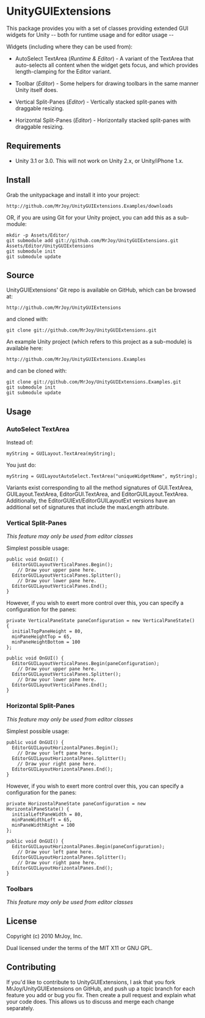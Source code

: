 # UnityGUIExtensions

This package provides you with a set of classes providing extended GUI widgets
for Unity -- both for runtime usage and for editor usage --

Widgets (including where they can be used from):

* AutoSelect TextArea (_Runtime & Editor_) - A variant of the TextArea that
  auto-selects all content when the widget gets focus, and which provides
  length-clamping for the Editor variant.

* Toolbar (_Editor_) - Some helpers for drawing toolbars in the same manner Unity
  itself does.

* Vertical Split-Panes (_Editor_) - Vertically stacked split-panes with draggable
  resizing.

* Horizontal Split-Panes (_Editor_) - Horizontally stacked split-panes with
  draggable resizing.


## Requirements

* Unity 3.1 or 3.0.  This will not work on Unity 2.x, or Unity/iPhone 1.x.


## Install

Grab the unitypackage and install it into your project:

    http://github.com/MrJoy/UnityGUIExtensions.Examples/downloads

OR, if you are using Git for your Unity project, you can add this as a sub-module:

    mkdir -p Assets/Editor/
    git submodule add git://github.com/MrJoy/UnityGUIExtensions.git Assets/Editor/UnityGUIExtensions
    git submodule init
    git submodule update


## Source

UnityGUIExtensions' Git repo is available on GitHub, which can be browsed at:

    http://github.com/MrJoy/UnityGUIExtensions

and cloned with:

    git clone git://github.com/MrJoy/UnityGUIExtensions.git


An example Unity project (which refers to this project as a sub-module) is
available here:

    http://github.com/MrJoy/UnityGUIExtensions.Examples

and can be cloned with:

    git clone git://github.com/MrJoy/UnityGUIExtensions.Examples.git
    git submodule init
    git submodule update


## Usage

### AutoSelect TextArea

Instead of:

    myString = GUILayout.TextArea(myString);

You just do:

    myString = GUILayoutAutoSelect.TextArea("uniqueWidgetName", myString);

Variants exist corresponding to all the method signatures of GUI.TextArea,
GUILayout.TextArea, EditorGUI.TextArea, and EditorGUILayout.TextArea.
Additionally, the EditorGUIExt/EditorGUILayoutExt versions have an additional
set of signatures that include the maxLength attribute.

### Vertical Split-Panes

_This feature may only be used from editor classes_

Simplest possible usage:

    public void OnGUI() {
      EditorGUILayoutVerticalPanes.Begin();
        // Draw your upper pane here.
      EditorGUILayoutVerticalPanes.Splitter();
        // Draw your lower pane here.
      EditorGUILayoutVerticalPanes.End();
    }

However, if you wish to exert more control over this, you can specify a
configuration for the panes:

    private VerticalPaneState paneConfiguration = new VerticalPaneState() {
      initialTopPaneHeight = 80,
      minPaneHeightTop = 65,
      minPaneHeightBottom = 100
    };

    public void OnGUI() {
      EditorGUILayoutVerticalPanes.Begin(paneConfiguration);
        // Draw your upper pane here.
      EditorGUILayoutVerticalPanes.Splitter();
        // Draw your lower pane here.
      EditorGUILayoutVerticalPanes.End();
    }

### Horizontal Split-Panes

_This feature may only be used from editor classes_

Simplest possible usage:

    public void OnGUI() {
      EditorGUILayoutHorizontalPanes.Begin();
        // Draw your left pane here.
      EditorGUILayoutHorizontalPanes.Splitter();
        // Draw your right pane here.
      EditorGUILayoutHorizontalPanes.End();
    }

However, if you wish to exert more control over this, you can specify a
configuration for the panes:

    private HorizontalPaneState paneConfiguration = new HorizontalPaneState() {
      initialLeftPaneWidth = 80,
      minPaneWidthLeft = 65,
      minPaneWidthRight = 100
    };

    public void OnGUI() {
      EditorGUILayoutHorizontalPanes.Begin(paneConfiguration);
        // Draw your left pane here.
      EditorGUILayoutHorizontalPanes.Splitter();
        // Draw your right pane here.
      EditorGUILayoutHorizontalPanes.End();
    }


### Toolbars

_This feature may only be used from editor classes_


## License

Copyright (c) 2010 MrJoy, Inc.

Dual licensed under the terms of the MIT X11 or GNU GPL.


## Contributing

If you'd like to contribute to UnityGUIExtensions, I ask that you fork
MrJoy/UnityGUIExtensions on GitHub, and push up a topic branch for each feature
you add or bug you fix.  Then create a pull request and explain what your code
does. This allows us to discuss and merge each change separately.

